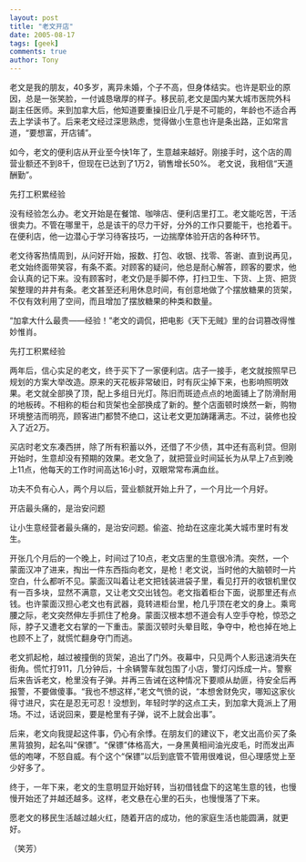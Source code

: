 ```yaml
---
layout: post
title: "老文开店"
date: 2005-08-17
tags: [geek]
comments: true
author: Tony
---
```


老文是我的朋友，40多岁，离异未婚，个子不高，但身体结实。也许是职业的原因，总是一张笑脸，一付诚恳墩厚的样子。移民前,老文是国内某大城市医院外科副主任医师。来到加拿大后，他知道要重操旧业几乎是不可能的，年龄也不适合再去上学读书了。后来老文经过深思熟虑，觉得做小生意也许是条出路，正如常言道，“要想富，开店铺”。

如今，老文的便利店从开业至今快1年了，生意越来越好。刚接手时，这个店的周营业额还不到8千，但现在已达到了1万2，销售增长50%。 老文说，我相信“天道酬勤”。

先打工积累经验

没有经验怎么办。老文开始是在餐馆、咖啡店、便利店里打工。老文能吃苦，干活很卖力。不管在哪里干，总是该干的尽力干好，分外的工作只要能干，也抢着干。在便利店，他一边潜心于学习待客技巧，一边揣摩体验开店的各种环节。

老文待客热情周到，从问好开始，报数、打包、收银、找零、答谢、直到说再见，老文始终面带笑容，有条不紊。对顾客的疑问，他总是耐心解答，顾客的要求，他会认真的记下来。没有顾客时，老文仍是手脚不停，打扫卫生、下货、上货、把货架整理的井井有条。老文甚至还利用休息时间，有创意地做了个摆放糖果的货架，不仅有效利用了空间，而且增加了摆放糖果的种类和数量。

“加拿大什么最贵——经验！”老文的调侃，把电影《天下无贼》里的台词篡改得惟妙惟肖。

先打工积累经验

两年后，信心实足的老文，终于买下了一家便利店。店子一接手，老文就按照早已规划的方案大举改造。原来的天花板非常破旧，时有灰尘掉下来，也影响照明效果。老文就全部换了顶，配上多组日光灯。陈旧而斑迹点点的地面铺上了防滑耐用的地板砖。不相称的柜台和货架也全部换成了新的。整个店面顿时焕然一新，购物环境整洁而明亮，顾客进门都赞不绝口，这让老文更加踌躇满志。不过，装修也投入了近2万。

买店时老文东凑西拼，除了所有积蓄以外，还借了不少债，其中还有高利贷。但刚开始时，生意却没有预期的效果。老文急了，就把营业时间延长为从早上7点到晚上11点，他每天的工作时间高达16小时，双眼常常布满血丝。

功夫不负有心人，两个月以后，营业额就开始上升了，一个月比一个月好。

开店最头痛的，是治安问题

让小生意经营者最头痛的，是治安问题。偷盗、抢劫在这座北美大城市里时有发生。

开张几个月后的一个晚上，时间过了10点，老文店里的生意很冷清。突然，一个蒙面汉冲了进来，掏出一件东西指向老文，是枪！老文说，当时他的大脑顿时一片空白，什么都听不见。蒙面汉叫着让老文把钱装进袋子里，看见打开的收银机里仅有一百多块，显然不满意，又让老文交出钱包。老文指着柜台下面，说那里还有点钱。也许蒙面汉担心老文也有武器，竟转进柜台里，枪几乎顶在老文的身上。乘弯腰之际，老文突然伸左手抓住了枪身。蒙面汉根本想不道会有人空手夺枪，惊恐之际，脖子又遭老文右掌的一下重击。蒙面汉顿时头晕目眩，争夺中，枪也掉在地上也顾不上了，就慌忙翻身夺门而逃。

老文抓起枪，越过被撞倒的货架，追出了门外。夜幕中，只见两个人影迅速消失在街角。慌忙打911，几分钟后，十余辆警车就包围了小店，警灯闪烁成一片。警察后来告诉老文，枪里没有子弹。并再三告诫在这种情况下要顺从劫匪，待安全后再报警，不要做傻事。“我也不想这样，”老文气愤的说，“本想舍财免灾，哪知这家伙得寸进尺，实在是忍无可忍！没想到，年轻时学的这点工夫，到加拿大竟派上了用场。不过，话说回来，要是枪里有子弹，说不上就会出事”。

后来，老文向我提起这件事，仍心有余悸。在朋友们的建议下，老文出高价买了条黑背狼狗，起名叫“保镖”。“保镖”体格高大，一身黑黄相间油光皮毛，时而发出声低的咆哮，不怒自威。有个这个“保镖”以后到底管不管用很难说，但心理感觉上至少好多了。


终于，一年下来，老文的生意明显开始好转，当初借钱盘下的这笔生意的钱，也慢慢开始还了并越还越多。这样，老文悬在心里的石头，也慢慢落了下来。

愿老文的移民生活越过越火红，随着开店的成功，他的家庭生活也能圆满，就更好。

（笑芳）
